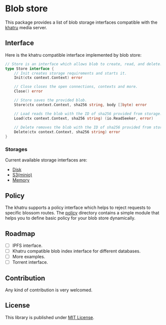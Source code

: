 # Blob store

This package provides a list of blob storage interfaces compatible with the [khatru](https://github.com/fiatjaf/khatru) media server.

## Interface

Here is the khatru compatible interface implemented by blob store:

```go
// Store is an interface which allows blob to create, read, and delete.
type Store interface {
	// Init creates storage requirements and starts it.
	Init(ctx context.Context) error

	// Close closes the open connections, contexts and more.
	Close() error

	// Store saves the provided blob.
	Store(ctx context.Context, sha256 string, body []byte) error

	// Load reads the blob with the ID of sha256 provided from storage.
	Load(ctx context.Context, sha256 string) (io.ReadSeeker, error)
	
	// Delete removes the blob with the ID of sha256 provided from storage.
	Delete(ctx context.Context, sha256 string) error
}
```

### Storages

Current available storage interfaces are:

* [Disk](./disk/)
* [S3(minio)](./minio/)
* [Memory](./memory//)

## Policy

The khatru supports a policy interface which helps to reject requests to specific blossom routes. The [policy](./policy/) directory contains a simple module that helps you to define basic policy for your blob store dynamically.

## Roadmap

- [ ] IPFS interface.
- [ ] Khatru compatible blob index interface for different databases.
- [ ] More examples.
- [ ] Torrent interface.

## Contribution

Any kind of contribution is very welcomed.

## License

This library is published under [MIT License](./LICENSE).

